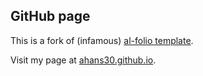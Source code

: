 ## GitHub page

This is a fork of (infamous) [al-folio template](https://github.com/alshedivat/al-folio/).

Visit my page at [ahans30.github.io](https://ahans30.github.io/).